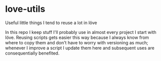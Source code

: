 # love-utils
Useful little things I tend to reuse a lot in löve

In this repo I keep stuff I'll probably use in almost every project I start with löve. Reusing scripts gets easier this way because I always know from where to copy them and don't have to worry with versioning as much; whenever I improve a script I update them here and subsequent uses are consequentially benefited.

